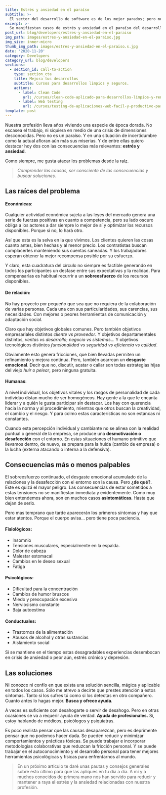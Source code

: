 ```yaml
---
title: Estrés y ansiedad en el paraíso
subtitle: >-
  El sector del desarrollo de software es de los mejor parados; pero no es un paraíso. Y ahora se le ven más los rotos psicológicos.
excerpt: >-
  Se manifiestan casos de estrés y ansiedad en el paraíso del desarrollo de software. Derivados de algunos males propios del sector, y de la falta de atención y conocimiento del tema.
post_url: blog/developers/estres-y-ansiedad-en-el-paraiso
img_path: images/estres-y-ansiedad-en-el-paraiso.jpg
img_size: inner-micro
thumb_img_path: images/estres-y-ansiedad-en-el-paraiso.s.jpg
date: '2020-11-20'
category: Developers
category_url: blog/developers
sections:
  - section_id: call-to-action
    type: section_cta
    title: Mejora tus desarrollos
    subtitle: Cursos para desarrollos limpios y seguros.
    actions:
      - label: Clean Code
        url: /cursos/clean-code-aplicado-para-desarrollos-limpios-y-rentables/
      - label: Web testing
        url: /cursos/testing-de-aplicaciones-web-facil-y-productivo-para-todos/
template: post
---
```


Nuestra profesión lleva años viviendo una especie de época dorada. No escasea el trabajo, ni siquiera en medio de una crisis de dimensiones desconocidas. Pero no es un paraíso. Y en una situación de incertidumbre como la actual afloran aún más sus miserias. Y de entre ellas quiero destacar hoy dos con las consecuencias más relevantes: **estrés y ansiedad**.

Como siempre, me gusta atacar los problemas desde la raíz.

> _Comprender las causas, ser consciente de las consecuencias y buscar soluciones._

## Las raíces del problema

#### Económicas:

Cualquier actividad económica sujeta a las leyes del mercado genera una serie de fuerzas positivas en cuanto a competencia, pero su lado oscuro obliga a los actores a dar siempre lo mejor de sí y optimizar los recursos disponibles. Porque si no, lo hará otro.

Así que esta es la selva en la que vivimos. Los clientes quieren las cosas cuanto antes, bien hechas y al menor precio. Los contratistas buscan complacerles manteniendo sus cuentas saneadas. Y los trabajadores esperan obtener la mejor recompensa posible por su esfuerzo.

Y claro, esta cuadratura del círculo no siempre es factible generando en todos los participantes un desfase entre sus expectativas y la realidad. Para compensarlas es habitual recurrir a un **sobreesfuerzo** de los recursos disponibles.

#### De relación:

No hay proyecto por pequeño que sea que no requiera de la colaboración de varias personas. Cada una con sus particularidades, sus carencias, sus necesidades. Con mejores o peores herramientas de comunicación y adaptación social.

Claro que hay objetivos globales comunes. Pero también objetivos empresariales distintos _cliente vs proveedor_. Y objetivos departamentales distintos, _ventas vs desarrollo_; _negocio vs sistemas_... Y objetivos tecnológicos distintos _funcionalidad vs seguridad vs eficiencia vs calidad_.

Obviamente esto genera fricciones, que bien llevadas permiten un refinamiento y mejora continua. Pero, también acarrean un **desgaste emocional**. Decir que no, discutir, acatar o callar son todas estrategias hijas del viejo _huir o pelear_, pero ninguna gratuita.

#### Humanas:

A nivel individual, los objetivos vitales y los rasgos de personalidad de cada individúo distan mucho de ser homogéneos. Hay gente a la que le encanta liderar y a quién le gusta participar sin destacar. Los hay con querencia hacia la norma y al procedimiento, mientras que otros buscan la creatividad, el cambio y el riesgo. Y para colmo estas características no son estancas ni constantes.

Cuando esta percepción individual y cambiante no se alinea con la realidad puntual o general de la empresa, se produce una **desmotivación o desafección** con el entorno. En estas situaciones el humano primitivo que llevamos dentro, de nuevo, se prepara para la huida (cambio de empresa) o la lucha (externa atacando o interna a la defensiva).



## Consecuencias más o menos palpables
El sobreesfuerzo continuado, el desgaste emocional acumulado de la relaciones y la desafección con el entorno son la causa. Pero **¿de qué?**. Este es quizá el mayor peligro. Las consecuencias de estar sometidos a estas tensiones no se manifiestan inmediata y evidentemente. Como muy bien entendemos ahora, son en muchos casos **asintomáticas**. Hasta que dejan de serlo.

Pero mas temprano que tarde aparecerán los primeros síntomas y hay que estar atentos. Porque el cuerpo avisa... pero tiene poca paciencia.

#### Fisiológicos:

- Insomnio
- Tensiones musculares, especialmente en la espalda.
- Dolor de cabeza
- Malestar estomacal
- Cambios en le deseo sexual
- Fatiga

#### Psicológicos:

- Dificultad para la concentración
- Cambios de humor bruscos
- Miedo y preocupación excesiva
- Nerviosismo constante
- Baja autoestima

#### Conductuales:
- Trastornos de la alimentación
- Abusos de alcohol y otras sustancias
- Aislamiento social

Si se mantiene en el tiempo estas desagradables experiencias desembocan en crisis de ansiedad o peor aún, estrés crónico y depresión.

## Las soluciones

Ni conozco ni confío en que exista una solución sencilla, mágica y aplicable en todos los casos. Sólo me atrevo a decirte que prestes atención a estos síntomas. Tanto si los sufres tú como si los detectas en otro compañero. Cuanto antes lo hagas mejor. **Busca y ofrece ayuda.**

A veces es suficiente con desahogarte o servir de desahogo. Pero en otras ocasiones se va a requerir ayuda de verdad. **Ayuda de profesionales.** Sí, estoy hablando de médicos, psicólogos y psiquiatras.

Es poco realista pensar que las causas desaparezcan, pero es deprimente pensar que no podemos hacer dada. Se pueden reducir y minimizar comportamientos y prácticas tóxicas. Se puede trabajar e incorporar metodologías colaborativas que reduzcan la fricción personal. Y se puede trabajar en el autoconocimiento y el desarrollo personal para tener mejores herramientas psicológicas y físicas para enfrentarnos al mundo.

> En un próximo articulo te daré unas pautas y consejos generales sobre esto último para que las apliques en tu día a día. A mí y a muchos conocidos de primera mano nos han servido para reducir y mantener a raya el estrés y la ansiedad relacionadas con nuestra profesión.
